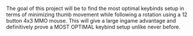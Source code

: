The goal of this project will be to find the most optimal keybinds setup in terms of minimizing thumb movement while following a rotation using a 12 button 4x3 MMO mouse. This will give a large ingame advantage and definitively prove a MOST OPTIMAL keybind setup unlike never before.

